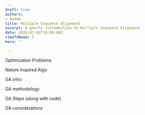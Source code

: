 ```yaml
---
draft: true
authors:
- Aadam
title: Multiple Sequence Alignment
excerpt: A gentle introduction to Multiple Sequence Alignment
date: 2020-07-02T19:00:00Z
timeToRead: 5
hero: ''

---
```

Optimization Problems

Nature Inspired Algo

GA intro

GA methodology

GA Steps (along with code)

GA considerations